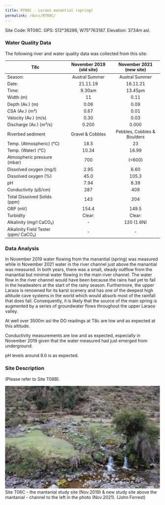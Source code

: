 ```yaml
---
title: RT08C - Laraos manantial (spring)
permalink: /docs/RT08C/
---
```




Site Code: RT08C.  GPS: S12°36286, W75°763187. Elevation:
3734m asl.


### Water Quality Data

The following river and water quality data was collected from this site:

|     T8c                                     |     November 2019 (old site)    |       November 2021 (new site)     |
|---------------------------------------------|:-------------------------------:|:----------------------------------:|
|     Season:                                 |          Austral Summer         |            Austral Summer          |
|     Date:                                   |             21.11.19            |               16.11.21             |
|     Time:                                   |              9.30am             |               13.45pm              |
|     Width (m)                               |                11               |                 0.11               |
|     Depth (Av.) (m)                         |               0.06              |                 0.09               |
|     CSA (Av.) (m²)                          |               0.67              |                 0.01               |
|     Velocity (Av.) (m/s)                    |               0.30              |                 0.03               |
|     Discharge (Av.) (m³/s)                  |               0.200             |                0.000               |
|     Riverbed sediment                       |         Gravel & Cobbles        |     Pebbles, Cobbles & Boulders    |
|     Temp. (Atmospheric) (°C)                |               18.5              |                  23                |
|     Temp. (Water) (°C)                      |               10.34             |                16.99               |
|     Atmospheric pressure (mbar)             |                700              |               (<600)               |
|     Dissolved oxygen (mg/l)                 |               2.95              |                 6.60               |
|     Dissolved oxygen (%)                    |               45.0              |                105.3               |
|     pH                                      |               7.94              |                 8.39               |
|     Conductivity (µS/cm)                    |                287              |                 409                |
|     Total Dissolved Solids (ppm)            |                143              |                 204                |
|     ORP (mV)                                |               154.4             |                149.5               |
|     Turbidity                               |              Clear:             |                Clear:              |
|     Alkalinity (mg/l CaCO₃)                 |                 -               |              120 (1.6N)            |
|     Alkalinity Field Tester (ppm/ CaCO₃)    |                 -               |                  -                 |


### Data Analysis
In November 2019 water flowing from the manantial (spring) was measured while in November 2021 water in the river channel just above the manantial was measured.
In both years, there was a small, steady outflow from the manantial but minimal water flowing in the main river channel. The water flow in the river channel would have been because the rains had yet to fall in the headwaters at the start of the rainy season. Furthermore, the upper Laraos is renowned for its karst scenery and has one of the deepest high altitude cave systems in the world which would absorb most of the rainfall that does fall. Consequently, it is likely that the source of the main spring is augmented by a series of groundwater flows throughout the upper Laraos valley.

At well over 3500m asl the DO readings at T8c are low and as expected at this altitude.

Conductivity measurements are low and as expected, especially in November 2019 given that the water measured had just emerged from underground.

pH levels around 8.0 is as expected.


### Site Description
(Please refer to Site T08B).


![Site T08C - the study site. (John Forrest)](/assets/SiteDescriptions/T8/T8CMantanial.JPG)
Site T08C - the mantanial study site (Nov.2019) & new study site above the mantanial - channel to the left in the photo (Nov.2021). (John Forrest)



